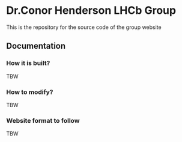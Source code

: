 # Dr.Conor Henderson LHCb Group

This is the repository for the source code of the group website 

## Documentation

### How it is built?
TBW

### How to modify?
TBW

### Website format to follow
TBW

